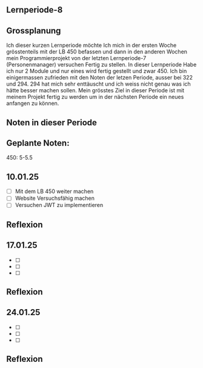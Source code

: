 ## Lernperiode-8



## Grossplanung

Ich dieser kurzen Lernperiode möchte Ich mich in der ersten Woche grösstenteils mit der LB 450 befassen und dann in den anderen Wochen mein Programmierprojekt von der letzten Lernperiode-7 (Personenmanager) versuchen Fertig zu stellen. In dieser Lernperiode Habe ich nur 2 Module und nur eines wird fertig gestellt und zwar 450. Ich bin einigermassen zufrieden mit den Noten der letzen Periode, ausser bei 322 und 294. 294 hat mich sehr enttäuscht und ich weiss nicht genau was ich hätte besser machen sollen. Mein grösstes Ziel in dieser Periode ist mit meinem Projekt fertig zu werden um in der nächsten Periode ein neues anfangen zu können.

## Noten in dieser Periode



## Geplante Noten:

450: 5-5.5

## 10.01.25
- [ ] Mit dem LB 450 weiter machen
- [ ] Website Versuchsfähig machen
- [ ] Versuchen JWT zu implementieren
 
## Reflexion

## 17.01.25
- [ ] 
- [ ] 
- [ ] 
 
## Reflexion

## 24.01.25
- [ ] 
- [ ] 
- [ ] 
 
## Reflexion

